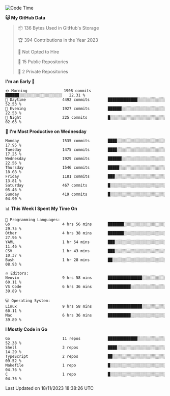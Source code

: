 <!--START_SECTION:waka-->
![Code Time](http://img.shields.io/badge/Code%20Time-222%20hrs%2027%20mins-blue)

**🐱 My GitHub Data** 

> 📦 136 Bytes Used in GitHub's Storage 
 > 
> 🏆 394 Contributions in the Year 2023
 > 
> 🚫 Not Opted to Hire
 > 
> 📜 15 Public Repositories 
 > 
> 🔑 2 Private Repositories 
 > 
**I'm an Early 🐤** 

```text
🌞 Morning                1908 commits        ██████░░░░░░░░░░░░░░░░░░░   22.31 % 
🌆 Daytime                4492 commits        █████████████░░░░░░░░░░░░   52.53 % 
🌃 Evening                1927 commits        ██████░░░░░░░░░░░░░░░░░░░   22.53 % 
🌙 Night                  225 commits         █░░░░░░░░░░░░░░░░░░░░░░░░   02.63 % 
```
📅 **I'm Most Productive on Wednesday** 

```text
Monday                   1535 commits        ████░░░░░░░░░░░░░░░░░░░░░   17.95 % 
Tuesday                  1475 commits        ████░░░░░░░░░░░░░░░░░░░░░   17.25 % 
Wednesday                1929 commits        ██████░░░░░░░░░░░░░░░░░░░   22.56 % 
Thursday                 1546 commits        █████░░░░░░░░░░░░░░░░░░░░   18.08 % 
Friday                   1181 commits        ███░░░░░░░░░░░░░░░░░░░░░░   13.81 % 
Saturday                 467 commits         █░░░░░░░░░░░░░░░░░░░░░░░░   05.46 % 
Sunday                   419 commits         █░░░░░░░░░░░░░░░░░░░░░░░░   04.90 % 
```


📊 **This Week I Spent My Time On** 

```text
💬 Programming Languages: 
Go                       4 hrs 56 mins       ███████░░░░░░░░░░░░░░░░░░   29.75 % 
Other                    4 hrs 38 mins       ███████░░░░░░░░░░░░░░░░░░   27.96 % 
YAML                     1 hr 54 mins        ███░░░░░░░░░░░░░░░░░░░░░░   11.46 % 
CSV                      1 hr 43 mins        ███░░░░░░░░░░░░░░░░░░░░░░   10.37 % 
Bash                     1 hr 28 mins        ██░░░░░░░░░░░░░░░░░░░░░░░   08.93 % 

🔥 Editors: 
Neovim                   9 hrs 58 mins       ███████████████░░░░░░░░░░   60.11 % 
VS Code                  6 hrs 36 mins       ██████████░░░░░░░░░░░░░░░   39.89 % 

💻 Operating System: 
Linux                    9 hrs 58 mins       ███████████████░░░░░░░░░░   60.11 % 
Mac                      6 hrs 36 mins       ██████████░░░░░░░░░░░░░░░   39.89 % 
```

**I Mostly Code in Go** 

```text
Go                       11 repos            █████████████░░░░░░░░░░░░   52.38 % 
Shell                    3 repos             ████░░░░░░░░░░░░░░░░░░░░░   14.29 % 
TypeScript               2 repos             ██░░░░░░░░░░░░░░░░░░░░░░░   09.52 % 
Makefile                 1 repo              █░░░░░░░░░░░░░░░░░░░░░░░░   04.76 % 
C                        1 repo              █░░░░░░░░░░░░░░░░░░░░░░░░   04.76 % 
```




 Last Updated on 18/11/2023 18:38:26 UTC
<!--END_SECTION:waka-->
